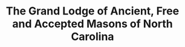 ---
layout: repo
title: "The Grand Lodge of Ancient, Free and Accepted Masons of North Carolina"
id: 4448
permalink: repos/4448/
---